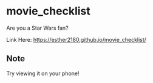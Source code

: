 # movie_checklist

Are you a Star Wars fan?

Link Here: https://esther2180.github.io/movie_checklist/

## Note
Try viewing it on your phone! 


